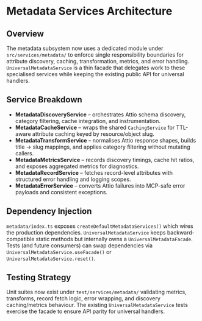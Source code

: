 # Metadata Services Architecture

## Overview

The metadata subsystem now uses a dedicated module under `src/services/metadata/` to enforce single responsibility boundaries for attribute discovery, caching, transformation, metrics, and error handling. `UniversalMetadataService` is a thin facade that delegates work to these specialised services while keeping the existing public API for universal handlers.

## Service Breakdown

- **MetadataDiscoveryService** – orchestrates Attio schema discovery, category filtering, cache integration, and instrumentation.
- **MetadataCacheService** – wraps the shared `CachingService` for TTL-aware attribute caching keyed by resource/object slug.
- **MetadataTransformService** – normalises Attio response shapes, builds title → slug mappings, and applies category filtering without mutating callers.
- **MetadataMetricsService** – records discovery timings, cache hit ratios, and exposes aggregated metrics for diagnostics.
- **MetadataRecordService** – fetches record-level attributes with structured error handling and logging scopes.
- **MetadataErrorService** – converts Attio failures into MCP-safe error payloads and consistent exceptions.

## Dependency Injection

`metadata/index.ts` exposes `createDefaultMetadataServices()` which wires the production dependencies. `UniversalMetadataService` keeps backward-compatible static methods but internally owns a `UniversalMetadataFacade`. Tests (and future consumers) can swap dependencies via `UniversalMetadataService.useFacade()` or `UniversalMetadataService.reset()`.

## Testing Strategy

Unit suites now exist under `test/services/metadata/` validating metrics, transforms, record fetch logic, error wrapping, and discovery caching/metrics behaviour. The existing `UniversalMetadataService` tests exercise the facade to ensure API parity for universal handlers.
